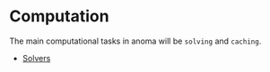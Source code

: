 # Computation


The main computational tasks in anoma will be `solving` and `caching`.

- [Solvers](./computation/solvers.md#solvers)
